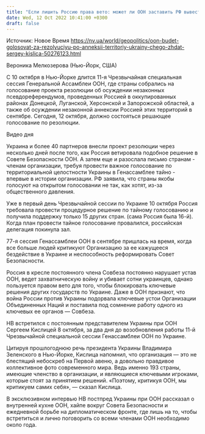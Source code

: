 ```yaml
---
title: "Если лишить Россию права вето: может ли ООН заставить РФ вывести войска из Украины — интервью НВ с Сергеем Кислицей"
date: Wed, 12 Oct 2022 10:41:00 +0300
draft: false
---
```

Источник: Новое Время https://nv.ua/world/geopolitics/oon-budet-golosovat-za-rezolyuciyu-po-anneksii-territoriy-ukrainy-chego-zhdat-sergey-kislica-50276123.html


Вероника Мелкозерова (Нью-Йорк, США)

С 10 октября в Нью-Йорке длится 11-я Чрезвычайная специальная сессия Генеральной Ассамблеи ООН, где страны собрались на голосование проекта резолюции об осуждении незаконных псевдореферендумов, проведенных Россией в оккупированных районах Донецкой, Луганской, Херсонской и Запорожской областей, а также об осуждении незаконной аннексии Россией этих территорий в сентябре. Сегодня, 12 октября, должно состояться решающее голосование по резолюции.

 Видео дня   

Украина и более 40 партнеров внесли проект резолюции через несколько дней после того, как Россия ветировала подобное решение в Совете Безопасности ООН. А затем еще и разослала письмо странам - членам организации, требуя провести важное голосование по территориальной целостности Украины в Генассамблее тайно - впервые в истории организации. РФ заявила, что страны якобы голосуют на открытом голосовании не так, как хотят, из-за общественного давления.

Уже в первый день Чрезвычайной сессии по Украине 10 октября Россия требовала провести процедурное решение по тайному голосованию и получила поддержку только 15 других стран. (сама Россия была 16-й). Когда план провести тайное голосование провалился, российская делегация покинула зал.

77-я сессия Генассамблеи ООН в сентябре пришлась на время, когда все больше людей критикуют Организацию за ее кажущееся бездействие в Украине и неспособность реформировать Совет Безопасности.

Россия в кресле постоянного члена Совбеза постоянно нарушает устав ООН, ведет захватническую войну и убивает сотни украинцев, однако пользуется правом вето для того, чтобы блокировать ключевые решения других государств по Украине. Даже в ООН признают, что война России против Украины подорвала ключевые устои Организации Объединенных Наций и поставила под сомнение работу одного из ключевых ее органов — Совбеза.

НВ встретился с постоянным представителем Украины при ООН Сергеем Кислицей 8 октября, за два дня до возобновления работы 11-й Чрезвычайной специальной сессии Генассамблеи ООН по Украине.

Цитируя прошлогоднюю речь президента Украины Владимира Зеленского в Нью-Йорке, Кислица напомнил, что организация — это не блестящий небоскреб на Первой авеню, а довольно правдивое коллективное фото современного мира. Ведь именно 193 страны, имеющие членство в организации, и являющиеся ключевыми игроками, которые стоят за принятием решений. «Поэтому, критикуя ООН, мы критикуем самих себя», — сказал Кислица.

В эксклюзивном интервью НВ постпред Украины при ООН рассказал о внутренней кухне ООН, хайпе вокруг Совета Безопасности и ежедневной борьбе на дипломатическом фронте, где лишь на то, чтобы встретиться и лично поговорить со всеми членами ООН необходимо около года.

